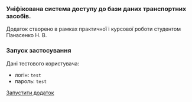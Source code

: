 ### Уніфікована система доступу до бази даних транспортних засобів.

Додаток створено в рамках практичної і курсової роботи студентом Панасенко Н. В.

### Запуск застосування

Данi тестового користувача:
- логiн: ```test```
- пароль: ```test```

[Запустити додаток](http://nataleesha.space/vehicles_db/)

